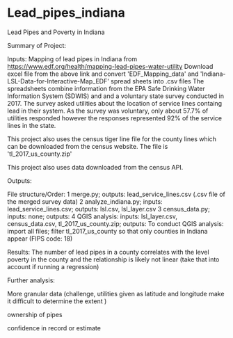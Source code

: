 # Lead_pipes_indiana
Lead Pipes and Poverty in Indiana

Summary of Project:

Inputs:
Mapping of lead pipes in Indiana from https://www.edf.org/health/mapping-lead-pipes-water-utility
Download excel file from the above link and convert 'EDF_Mapping_data' and 
'Indiana-LSL-Data-for-Interactive-Map_EDF' spread sheets into .csv files
The spreadsheets combine information from the EPA Safe Drinking Water Information
System (SDWIS) and and a voluntary state survey conducted in 2017. The survey
asked utilities about the location of service lines containg lead in their system.
As the survey was voluntary, only about 57.7% of utilities responded however the 
responses represented 92% of the service lines in the state.

This project also uses the census tiger line file for the county lines which can
be downloaded from the census website. The file is 'tl_2017_us_county.zip'

This project also uses data downloaded from the census API.

Outputs:

File structure/Order:
1 merge.py; outputs: lead_service_lines.csv (.csv file of the merged survey data)
2 analyze_indiana.py; inputs: lead_service_lines.csv; outputs: lsl.csv, lsl_layer.csv
3 census_data.py; inputs: none; outputs: 
4 QGIS analysis: inputs: lsl_layer.csv, census_data.csv, tl_2017_us_county.zip;
    outputs: 
    To conduct QGIS analysis: import all files; filter tl_2017_us_county so that only
        counties in Indiana appear (FIPS code: 18)

Results:
The number of lead pipes in a county correlates with the level poverty in the county
and the relationship is likely not linear (take that into account if running a
regression)

Further analysis:

More granular data (challenge, utilities given as latitude and longitude make it
difficult to determine the extent )

ownership of pipes

confidence in record or estimate
